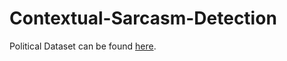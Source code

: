 # Contextual-Sarcasm-Detection

Political Dataset can be found [here](https://drive.google.com/file/d/1kVtDxE3nTj7OC7tEXHcYmeKSlnxKRiGq/view?usp=sharing).


